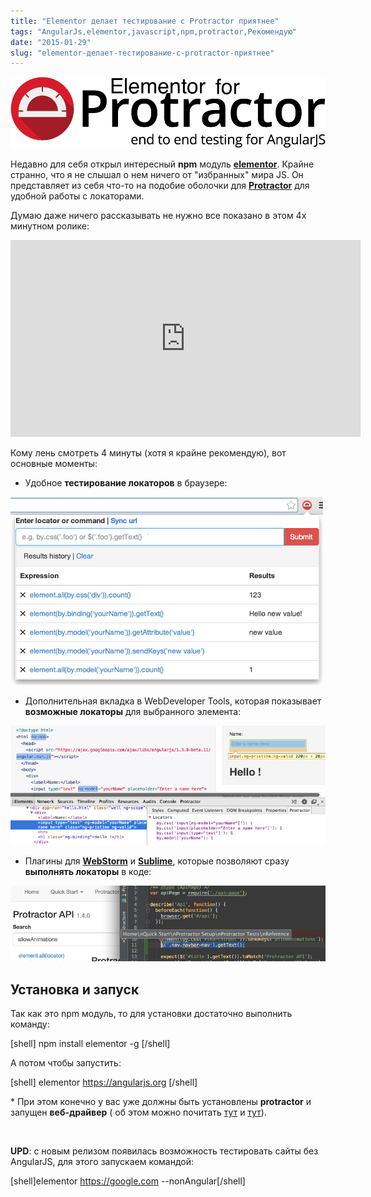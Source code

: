 ```yaml
---
title: "Elementor делает тестирование с Protractor приятнее"
tags: "AngularJs,elementor,javascript,npm,protractor,Рекомендую"
date: "2015-01-29"
slug: "elementor-делает-тестирование-с-protractor-приятнее"
---
```


[![elementor-protractor](images/protractor-logo.png)](https://www.npmjs.com/package/elementor "npmjs.com")

Недавно для себя открыл интересный **npm** модуль **[elementor](https://www.npmjs.com/package/elementor "npmjs.com")**. Крайне странно, что я не слышал о нем ничего от "избранных" мира JS. Он представляет из себя что-то на подобие оболочки для **[Protractor](https://github.com/angular/protractor "angular/protractor")** для удобной работы с локаторами.

Думаю даже ничего рассказывать не нужно все показано в этом 4х минутном ролике:

<iframe src="https://www.youtube.com/embed/kC0JYp79tdo" width="560" height="315" frameborder="0" allowfullscreen="allowfullscreen"></iframe>

Кому лень смотреть 4 минуты (хотя я крайне рекомендую), вот основные моменты:

- Удобное **тестирование локаторов** в браузере:

![elementor-chrome-extention](images/popup-screen.png)

- Дополнительная вкладка в WebDeveloper Tools, которая показывает **возможные локаторы** для выбранного элемента:

![elementor-dev-tools](images/dev-tools2.png)

- Плагины для [**WebStorm**](https://github.com/andresdominguez/elementor-idea "github.com") и [**Sublime**](https://github.com/andresdominguez/elementor-sublime "github.com"), которые позволяют сразу **выполнять локаторы** в коде:

![elementor-idea](images/elementor-idea.png)

## Установка и запуск

Так как это npm модуль, то для установки достаточно выполнить команду:

[shell] npm install elementor -g [/shell]

А потом чтобы запустить:

[shell] elementor https://angularjs.org [/shell]

\* При этом конечно у вас уже должны быть установлены **protractor** и запущен **веб-драйвер** ( об этом можно почитать [тут](https://stepansuvorov.com/blog/2014/02/angularjs-protractor/ "Тестируем AngularJS используя Protractor") и [тут](https://stepansuvorov.com/blog/2014/11/protractor/ "Автоматизируем тестирование AngularJS с Protractor")).

 

**UPD**: с новым релизом появилась возможность тестировать сайты без AngularJS, для этого запускаем командой:

[shell]elementor https://google.com --nonAngular[/shell]
